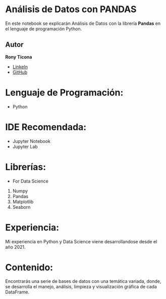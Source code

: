 # Análisis de Datos con PANDAS
En este notebook se explicarán Análisis de Datos con la librería **Pandas** en el lenguaje de programación Python.

## Autor
**Rony Ticona**

* [LinkeIn](https://www.linkedin.com/in/ronyticona1/)
* [GitHub](https://ronyticona1.github.io/Mi_Portafolio/)

# Lenguaje de Programación:
- Python

# IDE Recomendada:
- Jupyter Notebook
- Jupyter Lab

# Librerías:
- For Data Science
1. Numpy
2. Pandas
3. Matplotlib
4. Seaborn

# Experiencia:
Mi experiencia en Python y Data Science viene desarrollandose desde el año 2021.

# Contenido:
Encontrarás una serie de bases de datos con una temática variada, donde, se desarrolla el manejo, análisis, limpieza y visualización gráfica de cada DataFrame.

